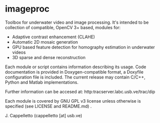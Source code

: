 # imageproc

Toolbox for underwater video and image processing.
It's intended to be collection of compatible, OpenCV 3+ based, modules for:

- Adaptive contrast enhancement (CLAHE)
- Automatic 2D mosaic generation
- GPU based feature detection for homography estimation in underwater videos
- 3D sparse and dense reconstruction

Each module or script contains information describing its usage. Code documentation is provided in Doxygen-compatible format, a Doxyfile configuration file is included. The current release may contain C/C++, Python and Matlab implementations.

Further information can be accesed at: http:tracserver.labc.usb.ve/trac/dip

Each module is covered by GNU GPL v3 license unless otherwise is specified (see LICENSE and README.md) .

J. Cappelletto (cappelletto [at] usb.ve)
